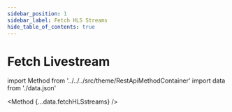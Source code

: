 ```yaml
---
sidebar_position: 1
sidebar_label: Fetch HLS Streams
hide_table_of_contents: true
---
```


# Fetch Livestream

import Method from '../../../src/theme/RestApiMethodContainer'
import data from './data.json'

<Method
{...data.fetchHLSstreams}
/>
